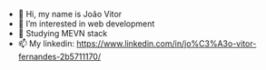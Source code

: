 - 👋 Hi, my name is João Vitor
- 👀 I’m interested in web development
- 🌱 Studying MEVN stack
- 📫 My linkedin: https://www.linkedin.com/in/jo%C3%A3o-vitor-fernandes-2b5711170/

<!---
DiverIntoDev/DiverIntoDev is a ✨ special ✨ repository because its `README.md` (this file) appears on your GitHub profile.
You can click the Preview link to take a look at your changes.
--->
